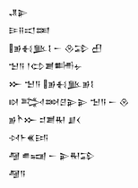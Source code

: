 <div class='block'>
<div class='line'>𒂗𒉌</div>
<div class='line'>𒄿𒍝𒀊𒌅</div>
<div class='line'>𒂊𒈬𒆥𒋙 𒀸 𒊮𒁉 𒌷</div>
<div class='line'>𒈠𒀀 𒁹𒌌𒋢𒌦𒉡</div>
<div class='line'>𒁍 𒈠𒀀 𒂊𒈬𒆥𒂊𒋙</div>
<div class='line'>𒊭 𒅋𒇷𒆪𒉌𒉌 𒈠𒀀 𒀸 𒊮</div>
<div class='line'>𒂊𒋻𒁍 𒄑𒋢𒊑 𒋗𒌋</div>
<div class='line'>𒀴𒈨𒌍𒅀</div>
<div class='line'>𒆷 𒌑𒍢 𒀸 𒉌𒊑𒁉</div>
<div class='line'>𒆷𒀀</div>
</div>